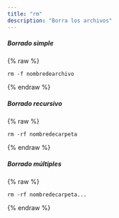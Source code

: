 ```yaml
---
title: "rm"
description: "Borra los archivos"
---
```

##### Borrado simple

{% raw %}
~~~liquid
rm -f nombredearchivo
~~~
{% endraw %}

##### Borrado recursivo

{% raw %}
~~~liquid
rm -rf nombredecarpeta
~~~
{% endraw %}

##### Borrado múltiples

{% raw %}
~~~liquid
rm -rf nombredecarpeta...
~~~
{% endraw %}
